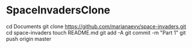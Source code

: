 # SpaceInvadersClone

cd Documents
git clone https://github.com/marianaevv/space-invaders.git
cd space-invaders
touch README.md
git add -A
git commit -m "Part 1"
git push origin master